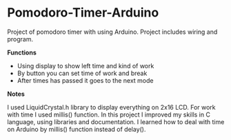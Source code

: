 # Pomodoro-Timer-Arduino
Project of pomodoro timer with using Arduino. Project includes wiring and program.

<b> Functions </b> 
- Using display to show left time and kind of work
- By button you can set time of work and break
- After times has passed it goes to the next mode

<b> Notes </b>

I used LiquidCrystal.h library to display everything on 2x16 LCD. For work with time I used millis() function.
In this project I improved my skills in C language, using libraries and documentation. I learned how to deal with time on Arduino by millis() function instead of delay().


